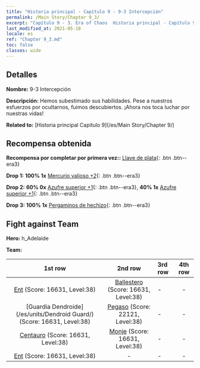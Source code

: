 ```yaml
---
title: "Historia principal - Capítulo 9 - 9-3 Intercepción"
permalink: /Main Story/Chapter 9_3/
excerpt: "Capítulo 9 - 3. Era of Chaos  Historia principal - Capítulo 9_3. 9-3 Intercepción"
last_modified_at: 2021-05-18
locale: es
ref: "Chapter 9_3.md"
toc: false
classes: wide
---
```


## Detalles

 **Nombre:** 9-3 Intercepción

 **Descripción:** Hemos subestimado sus habilidades. Pese a nuestros esfuerzos por ocultarnos, fuimos descubiertos. ¡Ahora nos toca luchar por nuestras vidas!

 **Related to:** [Historia principal Capítulo 9](/es/Main Story/Chapter 9/)

## Recompensa obtenida

 **Recompensa por completar por primera vez::** [Llave de plata](/ItemsES/con_693/){: .btn .btn--era3}

 **Drop 1:** **100% 1x** [Mercurio valioso +2](/ItemsES/mat_28/){: .btn .btn--era3}

 **Drop 2:** **60% 0x** [Azufre superior +1](/ItemsES/mat_22/){: .btn .btn--era3}, **40% 1x** [Azufre superior +1](/ItemsES/mat_22/){: .btn .btn--era3}

 **Drop 3:** **100% 1x** [Pergaminos de hechizo](/ItemsES/con_694/){: .btn .btn--era3}


## Fight against Team
 **Hero:** h_Adelaide

 **Team:**


  | 1st row | 2nd row | 3rd row | 4th row |
  |:----:|:----:|:----|:----:|
  | [Ent](/es/units/Treant/) (Score: 16631, Level:38)  | [Ballestero](/es/units/Marksman/) (Score: 16631, Level:38)  | - | - |
  | [Guardia Dendroide](/es/units/Dendroid Guard/) (Score: 16631, Level:38)  | [Pegaso](/es/units/Pegasus/) (Score: 22121, Level:38)  | - | - |
  | [Centauro](/es/units/Centaur/) (Score: 16631, Level:38)  | [Monje](/es/units/Monk/) (Score: 16631, Level:38)  | - | - |
  | [Ent](/es/units/Treant/) (Score: 16631, Level:38)  | - | - | - |


